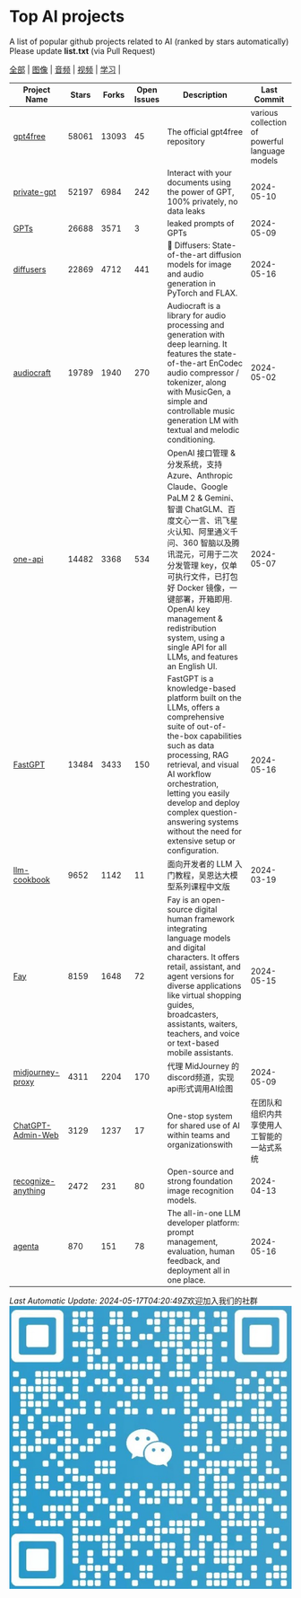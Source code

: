 # Top AI projects
A list of popular github projects related to AI (ranked by stars automatically)
Please update **list.txt** (via Pull Request)

<a href="./README.md">全部</a> |   <a href="./READMEpicture.md">图像</a> |   <a href="./READMEaudio.md">音频</a> | <a href="./READMEvideo.md">视频</a> | <a href="./READMElearn.md">学习</a> | 

| Project Name | Stars | Forks | Open Issues | Description | Last Commit |
| ------------ | ----- | ----- | ----------- | ----------- | ----------- |
| [gpt4free](https://github.com/xtekky/gpt4free) | 58061 | 13093 | 45 | The official gpt4free repository | various collection of powerful language models | 2024-05-16 |
| [private-gpt](https://github.com/zylon-ai/private-gpt) | 52197 | 6984 | 242 | Interact with your documents using the power of GPT, 100% privately, no data leaks | 2024-05-10 |
| [GPTs](https://github.com/linexjlin/GPTs) | 26688 | 3571 | 3 | leaked prompts of GPTs | 2024-05-09 |
| [diffusers](https://github.com/huggingface/diffusers) | 22869 | 4712 | 441 | 🤗 Diffusers: State-of-the-art diffusion models for image and audio generation in PyTorch and FLAX. | 2024-05-16 |
| [audiocraft](https://github.com/facebookresearch/audiocraft) | 19789 | 1940 | 270 | Audiocraft is a library for audio processing and generation with deep learning. It features the state-of-the-art EnCodec audio compressor / tokenizer, along with MusicGen, a simple and controllable music generation LM with textual and melodic conditioning. | 2024-05-02 |
| [one-api](https://github.com/songquanpeng/one-api) | 14482 | 3368 | 534 | OpenAI 接口管理 & 分发系统，支持 Azure、Anthropic Claude、Google PaLM 2 & Gemini、智谱 ChatGLM、百度文心一言、讯飞星火认知、阿里通义千问、360 智脑以及腾讯混元，可用于二次分发管理 key，仅单可执行文件，已打包好 Docker 镜像，一键部署，开箱即用. OpenAI key management & redistribution system, using a single API for all LLMs, and features an English UI. | 2024-05-07 |
| [FastGPT](https://github.com/labring/FastGPT) | 13484 | 3433 | 150 | FastGPT is a knowledge-based platform built on the LLMs, offers a comprehensive suite of out-of-the-box capabilities such as data processing, RAG retrieval, and visual AI workflow orchestration, letting you easily develop and deploy complex question-answering systems without the need for extensive setup or configuration. | 2024-05-16 |
| [llm-cookbook](https://github.com/datawhalechina/llm-cookbook) | 9652 | 1142 | 11 | 面向开发者的 LLM 入门教程，吴恩达大模型系列课程中文版 | 2024-03-19 |
| [Fay](https://github.com/xszyou/Fay) | 8159 | 1648 | 72 | Fay is an open-source digital human framework integrating language models and digital characters. It offers retail, assistant, and agent versions for diverse applications like virtual shopping guides, broadcasters, assistants, waiters, teachers, and voice or text-based mobile assistants. | 2024-05-15 |
| [midjourney-proxy](https://github.com/novicezk/midjourney-proxy) | 4311 | 2204 | 170 | 代理 MidJourney 的discord频道，实现api形式调用AI绘图 | 2024-05-09 |
| [ChatGPT-Admin-Web](https://github.com/AprilNEA/ChatGPT-Admin-Web) | 3129 | 1237 | 17 | One-stop system for shared use of AI within teams and organizationswith | 在团队和组织内共享使用人工智能的一站式系统 | 2023-12-27 |
| [recognize-anything](https://github.com/xinyu1205/recognize-anything) | 2472 | 231 | 80 | Open-source and strong foundation image recognition models. | 2024-04-13 |
| [agenta](https://github.com/Agenta-AI/agenta) | 870 | 151 | 78 | The all-in-one LLM developer platform: prompt management, evaluation, human feedback, and deployment all in one place. | 2024-05-16 |

*Last Automatic Update: 2024-05-17T04:20:49Z*欢迎加入我们的社群 ![](https://raw.githubusercontent.com/mouuii/picture/master/weichat.jpg) 